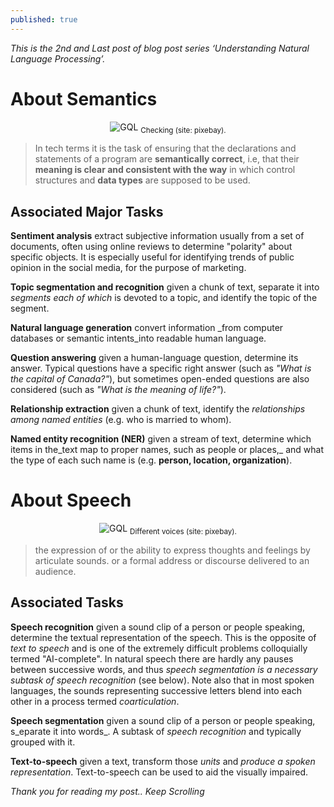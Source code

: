 ```yaml
---
published: true
---
```

_This is the 2nd and Last post of blog post series ‘Understanding Natural Language Processing’._

# About Semantics

<center>
<img src="{{site.baseurl}}/assets/images/check.jpg" alt="GQL">
<sub> Checking (site: pixebay).</sub>
</center>


> In tech terms it is the task of ensuring that the declarations and statements of a program are **semantically correct**, i.e, that their **meaning is clear and consistent with the way** in which control structures and **data types** are supposed to be used.

## Associated Major Tasks

**Sentiment analysis** extract subjective information usually from a set of documents, often using online reviews to determine "polarity" about specific objects. It is especially useful for identifying trends of public opinion in the social media, for the purpose of marketing.

**Topic segmentation and recognition** given a chunk of text, separate it into _segments each of which_ is devoted to a topic, and identify the topic of the segment.

**Natural language generation** convert information _from computer databases or semantic intents_into readable human language.

**Question answering** given a human-language question, determine its answer. Typical questions have a specific right answer (such as _"What is the capital of Canada?"_), but sometimes open-ended questions are also considered (such as _"What is the meaning of life?"_).

**Relationship extraction** given a chunk of text, identify the _relationships among named entities_ (e.g. who is married to whom).

**Named entity recognition (NER)** given a stream of text, determine which items in the_text map to proper names, such as people or places,_ and what the type of each such name is (e.g. **person, location, organization**).

# About Speech

<center>
<img src="{{site.baseurl}}/assets/images/speech.jpg" alt="GQL">
<sub> Different voices (site: pixebay).</sub>
</center>


> the expression of or the ability to express thoughts and feelings by articulate sounds.
                                        or
  a formal address or discourse delivered to an audience.
               
## Associated Tasks

**Speech recognition** given a sound clip of a person or people speaking, determine the textual representation of the speech. This is the opposite of _text to speech_ and is one of the extremely difficult problems colloquially termed "AI-complete". In natural speech there are hardly any pauses between successive words, and thus _speech segmentation is a necessary subtask of speech recognition_ (see below). Note also that in most spoken languages, the sounds representing successive letters blend into each other in a process termed _coarticulation_.

**Speech segmentation** given a sound clip of a person or people speaking, s_eparate it into words_. A subtask of _speech recognition_ and typically grouped with it.

**Text-to-speech** given a text, transform those _units_ and _produce a spoken representation_. Text-to-speech can be used to aid the visually impaired.

_Thank you for reading my post.. Keep Scrolling_
